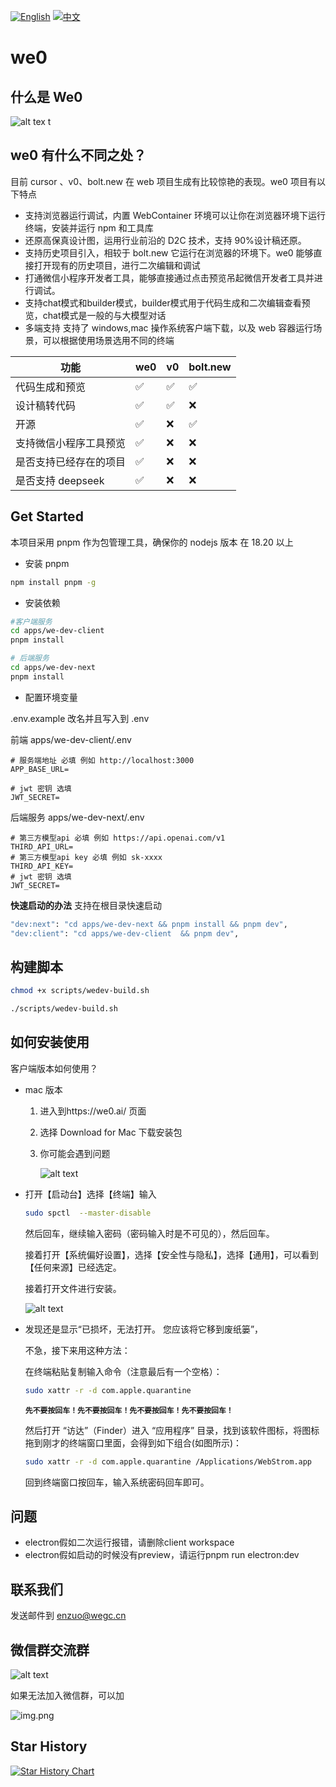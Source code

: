[![English](https://img.shields.io/badge/README-English-494cad.svg)](https://github.com/we0-dev/we0/blob/main/README.md) [![中文](https://img.shields.io/badge/README-中文-494cad.svg)](https://github.com/we0-dev/we0/blob/main/docs/README.zh.md) 


# we0

## 什么是 We0

![alt tex t](./img/image-1.png)

## we0 有什么不同之处？

目前 cursor 、v0、bolt.new 在 web 项目生成有比较惊艳的表现。we0 项目有以下特点

- 支持浏览器运行调试，内置 WebContainer 环境可以让你在浏览器环境下运行终端，安装并运行 npm 和工具库
- 还原高保真设计图，运用行业前沿的 D2C 技术，支持 90%设计稿还原。
- 支持历史项目引入，相较于 bolt.new 它运行在浏览器的环境下。we0 能够直接打开现有的历史项目，进行二次编辑和调试
- 打通微信小程序开发者工具，能够直接通过点击预览吊起微信开发者工具并进行调试。
- 支持chat模式和builder模式，builder模式用于代码生成和二次编辑查看预览，chat模式是一般的与大模型对话
- 多端支持 支持了 windows,mac 操作系统客户端下载，以及 web 容器运行场景，可以根据使用场景选用不同的终端

| 功能                   | we0 | v0  | bolt.new |
| ---------------------- | --- | --- | -------- |
| 代码生成和预览         | ✅  | ✅  | ✅       |
| 设计稿转代码           | ✅  | ✅  | ❌       |
| 开源                   | ✅  | ❌  | ✅       |
| 支持微信小程序工具预览 | ✅  | ❌  | ❌       |
| 是否支持已经存在的项目 | ✅  | ❌  | ❌       |
| 是否支持 deepseek      | ✅  | ❌  | ❌       |

## Get Started

本项目采用 pnpm 作为包管理工具，确保你的 nodejs 版本 在 18.20 以上

- 安装 pnpm

```bash
npm install pnpm -g
```

- 安装依赖

```bash
#客户端服务
cd apps/we-dev-client
pnpm install

# 后端服务
cd apps/we-dev-next
pnpm install

```

- 配置环境变量

.env.example 改名并且写入到 .env

前端 apps/we-dev-client/.env
```shell
# 服务端地址 必填 例如 http://localhost:3000
APP_BASE_URL=

# jwt 密钥 选填
JWT_SECRET=
```
后端服务 apps/we-dev-next/.env

```shell
# 第三方模型api 必填 例如 https://api.openai.com/v1
THIRD_API_URL=
# 第三方模型api key 必填 例如 sk-xxxx
THIRD_API_KEY=
# jwt 密钥 选填
JWT_SECRET=
```

**快速启动的办法**
支持在根目录快速启动

```bash
"dev:next": "cd apps/we-dev-next && pnpm install && pnpm dev",
"dev:client": "cd apps/we-dev-client  && pnpm dev",
```

## 构建脚本

```bash
chmod +x scripts/wedev-build.sh

./scripts/wedev-build.sh
```
## 如何安装使用

客户端版本如何使用？

- mac 版本
  1. 进入到https://we0.ai/ 页面
  2. 选择 Download for Mac 下载安装包
  3. 你可能会遇到问题
     
     ![alt text](./img/image-2.png)

- 打开【启动台】选择【终端】输入

  ```bash
  sudo spctl  --master-disable
  ```

  然后回车，继续输入密码（密码输入时是不可见的），然后回车。
  
  接着打开【系统偏好设置】，选择【安全性与隐私】，选择【通用】，可以看到【任何来源】已经选定。
  
  接着打开文件进行安装。
  
  ![alt text](./img/image-3.png)


- 发现还是显示“已损坏，无法打开。 您应该将它移到废纸篓”，

  不急，接下来用这种方法：

  在终端粘贴复制输入命令（注意最后有一个空格）：
  ```bash
  sudo xattr -r -d com.apple.quarantine
  ```

  **`先不要按回车！先不要按回车！先不要按回车！先不要按回车！`**

  然后打开 “访达”（Finder）进入 “应用程序” 目录，找到该软件图标，将图标拖到刚才的终端窗口里面，会得到如下组合(如图所示)：

  ```bash
  sudo xattr -r -d com.apple.quarantine /Applications/WebStrom.app
  ```

  回到终端窗口按回车，输入系统密码回车即可。

## 问题
- electron假如二次运行报错，请删除client workspace
- electron假如启动的时候没有preview，请运行pnpm run electron:dev

## 联系我们

发送邮件到 <a href="mailto:enzuo@wegc.cn">enzuo@wegc.cn</a>

## 微信群交流群
![alt text](./img/code.png)

如果无法加入微信群，可以加

![img.png](img/self.png)

## Star History

<a href="https://star-history.com/?utm_source=bestxtools.com#we0-dev/we0&Date">
 <picture>
   <source media="(prefers-color-scheme: dark)" srcset="https://api.star-history.com/svg?repos=we0-dev/we0&type=Date&theme=dark" />
   <source media="(prefers-color-scheme: light)" srcset="https://api.star-history.com/svg?repos=we0-dev/we0&type=Date" />
   <img alt="Star History Chart" src="https://api.star-history.com/svg?repos=we0-dev/we0&type=Date" />
 </picture>
</a>
